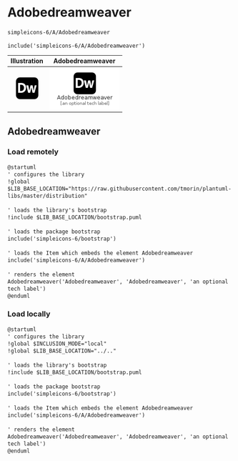 # Adobedreamweaver


```text
simpleicons-6/A/Adobedreamweaver
```

```text
include('simpleicons-6/A/Adobedreamweaver')
```



| Illustration | Adobedreamweaver |
| :---: | :---: |
| ![illustration for Illustration](../../simpleicons-6/A/Adobedreamweaver.png) | ![illustration for Adobedreamweaver](../../simpleicons-6/A/Adobedreamweaver.Local.png) |




## Adobedreamweaver

### Load remotely
```plantuml
@startuml
' configures the library
!global $LIB_BASE_LOCATION="https://raw.githubusercontent.com/tmorin/plantuml-libs/master/distribution"

' loads the library's bootstrap
!include $LIB_BASE_LOCATION/bootstrap.puml

' loads the package bootstrap
include('simpleicons-6/bootstrap')

' loads the Item which embeds the element Adobedreamweaver
include('simpleicons-6/A/Adobedreamweaver')

' renders the element
Adobedreamweaver('Adobedreamweaver', 'Adobedreamweaver', 'an optional tech label')
@enduml
```

### Load locally
```plantuml
@startuml
' configures the library
!global $INCLUSION_MODE="local"
!global $LIB_BASE_LOCATION="../.."

' loads the library's bootstrap
!include $LIB_BASE_LOCATION/bootstrap.puml

' loads the package bootstrap
include('simpleicons-6/bootstrap')

' loads the Item which embeds the element Adobedreamweaver
include('simpleicons-6/A/Adobedreamweaver')

' renders the element
Adobedreamweaver('Adobedreamweaver', 'Adobedreamweaver', 'an optional tech label')
@enduml
```

